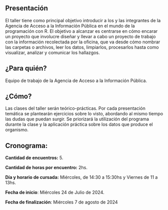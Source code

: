 
## Presentación
  
El taller tiene como principal objetivo introducir a los y las integrantes de la Agencia de Acceso a la Información Pública en el mundo de la programación con R. El objetivo a alcanzar es centrarse en cómo encarar un proyecto que involucre diseñar y llevar a cabo un proyecto de trabajo con la información recolectada por la oficina, que va desde cómo nombrar las carpetas o archivos, leer los datos, limpiarlos, procesarlos hasta como visualizar, analizar y comunicar los hallazgos.

## ¿Para quién?

Equipo de trabajo de la Agencia de Acceso a la Información Pública.


## ¿Cómo?

Las clases del taller serán teórico-prácticas. Por cada presentación temática se plantearán ejercicios sobre lo visto, abordando al mismo tiempo las dudas que puedan surgir. Se priorizará la utilización del programa durante la clase y la aplicación práctica sobre los datos que produce el organismo.

## Cronograma: 

__Cantidad de encuentros:__ 5.

__Cantidad de horas por encuentro:__ 2hs.

__Día y horario de cursada:__ Miércoles, de 14:30 a 15:30hs y Viernes de 11 a 13hs.
  
__Fecha de inicio__: Miércoles 24 de Julio de 2024.

__Fecha de finalización__: Miércoles 7 de agosto de 2024


